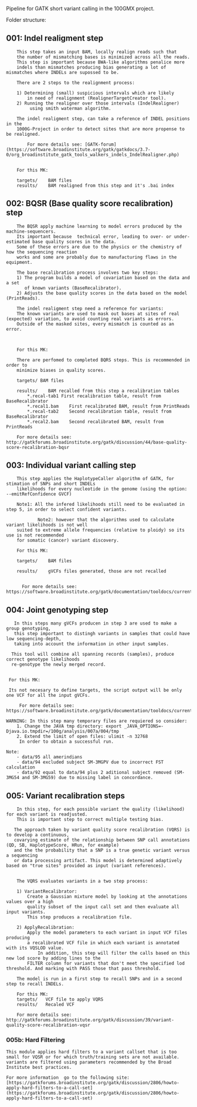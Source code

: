 Pipeline for GATK short variant calling in the 100GMX project.

	
Folder structure:

##	001: Indel realigment step 
		This step takes an input BAM, locally realign reads such that 
		the number of mismatching bases is minimized across all the reads. 
		This step is important because BWA-like algorithms penalice more 
		indels than mismatches producing bias generating a lot of mismatches where INDELs are supossed to be.

		There are 2 steps to the realignment process:

		1) Determining (small) suspicious intervals which are likely 
		    in need of realignment (RealignerTargetCreator tool).
		2) Running the realigner over those intervals (IndelRealigner)
		     using smith waterman algorithm.

		The indel realigment step, can take a reference of INDEL positions in the 
		1000G-Project in order to detect sites that are more propense to be realigned.
		
	        For more details see: [GATK-forum](https://software.broadinstitute.org/gatk/gatkdocs/3.7-0/org_broadinstitute_gatk_tools_walkers_indels_IndelRealigner.php)


		For this MK:

		targets/	BAM files
		results/	BAM realigned from this step and it's .bai index


##	002: BQSR (Base quality score recalibration) step
		The BQSR apply machine learning to model errors produced by the machine-sequencers.
		Its important because  technical error, leading to over- or under-estimated base quality scores in the data. 
		Some of these errors are due to the physics or the chemistry of how the sequencing reaction 
		works and some are probably due to manufacturing flaws in the equipment.
		
		The base recalibration process involves two key steps: 
		1) The program builds a model of covariation based on the data and a set 
		   of known variants (BaseRecalibrator).
		2) Adjusts the base quality scores in the data based on the model (PrintReads).

		The indel realigment step need a reference for variants:
		The known variants are used to mask out bases at sites of real (expected) variation, to avoid counting real variants as errors. 
		Outside of the masked sites, every mismatch is counted as an error. 
		
		

		For this MK:

		There are perfomed to completed BQRS steps. This is recommended in order to 
		minimize biases in quality scores.

		targets/ BAM files
		
		results/	BAM recalled from this step a recalibration tables
			*.recal-tab1 First recalibration table, result from BaseRecalibrator
			*.recal1.bam	First recalibrated BAM, result from PrintReads
			*.recal-tab2	Second recalibration table, result from BaseRecalibrator
			*.recal2.bam	Second recalibrated BAM, result from PrintReads

		For more details see: http://gatkforums.broadinstitute.org/gatk/discussion/44/base-quality-score-recalibration-bqsr


##	003: Individual variant calling step
		This step applies the HaplotypeCaller algorithm of GATK, for stimation of SNPs and short INDELs
		likelihoods for every nucleotide in the genome (using the option: --emitRefConfidence GVCF)

		Note1: All the infered likelihoods still need to be evaluated in step 5, in order to select confident variants. 

                Note2: however that the algorithms used to calculate variant likelihoods is not well 
		suited to extreme allele frequencies (relative to ploidy) so its use is not recommended 
		for somatic (cancer) variant discovery.

		For this MK:

		targets/	BAM files

		results/	gVCFs files generated, those are not recalled


	      For more details see: https://software.broadinstitute.org/gatk/documentation/tooldocs/current/org_broadinstitute_gatk_tools_walkers_haplotypecaller_HaplotypeCaller.php

##	004: Joint genotyping step
	   In this steps many gVCFs producen in step 3 are used to make a group genotyping,
	   this step important to distingh variants in samples that could have low sequencing-depth, 
	   taking into account the information in other input samples.

	  This tool will combine all spanning records (samples), produce correct genotype likelihoods
	  re-genotype the newly merged record.
 
		
	 For this MK:

	 Its not necesary to define targets, the script output will be only one VCF for all the input gVCFs.

         For more details see: https://software.broadinstitute.org/gatk/documentation/tooldocs/current/org_broadinstitute_gatk_tools_walkers_variantutils_GenotypeGVCFs.php

	WARNING: In this step many temporary files are requiered so consider:
		1. Change the JAVA tmp directory: export _JAVA_OPTIONS=-Djava.io.tmpdir=/100g/analysis/007a/004/tmp
		2. Extend the limit of open files: ulimit -n 32768
		 In order to obtain a successful run.

	Note: 
		- data/95 all amerindians
		- data/94 excluded subject SM-3MGPV due to incorrect FST calculation
		- data/92 equal to data/94 plus 2 aditional subject removed (SM-3MG54 and SM-3MG59) due to missing label in concordance.
##	005:  Variant recalibration steps
	    In this step, for each possible variant the quality (likelihood) for each variant is readjusted.
	    This is important step to correct multiple testing bias. 

	   The approach taken by variant quality score recalibration (VQRS) is to develop a continuous, 
	   covarying estimate of the relationship between SNP call annotations (QD, SB, HaplotypeScore, HRun, for example) 
	   and the the probability that a SNP is a true genetic variant versus a sequencing 
	   or data processing artifact. This model is determined adaptively based on "true sites" provided as input (variant references).
   
	
		The VQRS evaluates variants in a two step process:

		1) VariantRecalibrator:
		    Create a Gaussian mixture model by looking at the annotations values over a high 
		    quality subset of the input call set and then evaluate all input variants. 
		    This step produces a recalibration file.

		2) ApplyRecalibration:
		    Apply the model parameters to each variant in input VCF files producing 
		    a recalibrated VCF file in which each variant is annotated with its VQSLOD value. 
	            In addition, this step will filter the calls based on this new lod score by adding lines to the 
		    FILTER column for variants that don't meet the specified lod threshold. And marking with PASS those that pass threshold. 

	    The model is run in a first step to recall SNPs and in a second step to recall INDELs.
		
	    For this MK:
		targets/   VCF file to apply VQRS
		results/   Recaled VCF

		For more details see: http://gatkforums.broadinstitute.org/gatk/discussion/39/variant-quality-score-recalibration-vqsr

### 005b: Hard Filtering

	This module applies hard filters to a variant callset that is too small for VQSR or for which truth/training sets are not available. variants are filtered using parameters recommended by the Broad Institute best practices.

	For more information  go to the following site: [https://gatkforums.broadinstitute.org/gatk/discussion/2806/howto-apply-hard-filters-to-a-call-set](https://gatkforums.broadinstitute.org/gatk/discussion/2806/howto-apply-hard-filters-to-a-call-set)
